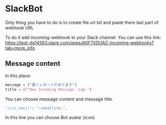 # SlackBot

Only thing you have to do is to create file url.txt and paste there last part of webhook URL

To do it add incoming-webhook to your Slack channel. You can use this link: https://test-dg14563.slack.com/apps/A0F7XDUAZ-incoming-webhooks?tab=more_info

## Message content

In this place: 
```python
message = ("書くレポートがあります")
title = (f"New Incoming Message :zap:")
```

You can choose message content and message title.

```python
"icon_emoji": ":satellite:",
```
In this line you can choose Bot avatar (icon)
